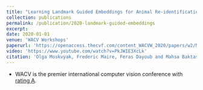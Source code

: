 ```yaml
---
title: "Learning Landmark Guided Embeddings for Animal Re-identification"
collection: publications
permalink: /publication/2020-landmark-guided-embeddings
excerpt: 
date: 2020-01-01
venue: 'WACV Workshops'
paperurl: 'https://openaccess.thecvf.com/content_WACVW_2020/papers/w2/Moskvyak_Learning_Landmark_Guided_Embeddings_for_Animal_Re-identification_WACVW_2020_paper.pdf'
video: 'https://www.youtube.com/watch?v=PkJWIE3XcLk'
citation: 'Olga Moskvyak, Frederic Maire, Feras Dayoub and Mahsa Baktashmotlagh. (2020). &quot;Learning Landmark Guided Embeddings for Animal Re-identification.&quot; <i>In Proc. Winter Conference on Applications of Computer Vision Workshops</i>'
---
```


* WACV is the premier international computer vision conference with [rating A](http://portal.core.edu.au/conf-ranks/?search=wacv&by=all&source=CORE2020&sort=atitle&page=1).
